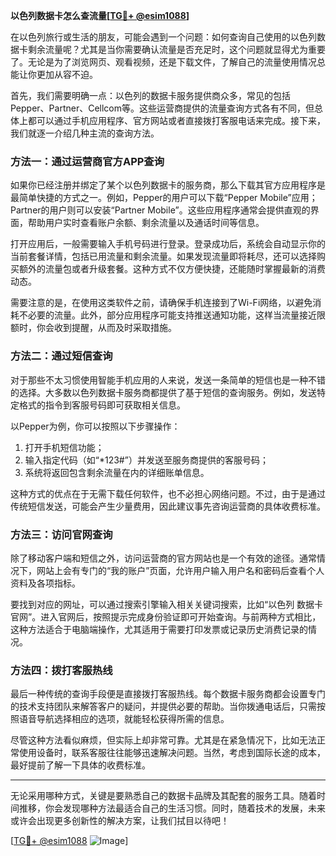 **以色列数据卡怎么查流量[[TG💪+ @esim1088](https://t.me/s/esim1088)]**

在以色列旅行或生活的朋友，可能会遇到一个问题：如何查询自己使用的以色列数据卡剩余流量呢？尤其是当你需要确认流量是否充足时，这个问题就显得尤为重要了。无论是为了浏览网页、观看视频，还是下载文件，了解自己的流量使用情况总能让你更加从容不迫。

首先，我们需要明确一点：以色列的数据卡服务提供商众多，常见的包括Pepper、Partner、Cellcom等。这些运营商提供的流量查询方式各有不同，但总体上都可以通过手机应用程序、官方网站或者直接拨打客服电话来完成。接下来，我们就逐一介绍几种主流的查询方法。

### 方法一：通过运营商官方APP查询

如果你已经注册并绑定了某个以色列数据卡的服务商，那么下载其官方应用程序是最简单快捷的方式之一。例如，Pepper的用户可以下载“Pepper Mobile”应用；Partner的用户则可以安装“Partner Mobile”。这些应用程序通常会提供直观的界面，帮助用户实时查看账户余额、剩余流量以及通话时间等信息。

打开应用后，一般需要输入手机号码进行登录。登录成功后，系统会自动显示你的当前套餐详情，包括已用流量和剩余流量。如果发现流量即将耗尽，还可以选择购买额外的流量包或者升级套餐。这种方式不仅方便快捷，还能随时掌握最新的消费动态。

需要注意的是，在使用这类软件之前，请确保手机连接到了Wi-Fi网络，以避免消耗不必要的流量。此外，部分应用程序可能支持推送通知功能，这样当流量接近限额时，你会收到提醒，从而及时采取措施。

### 方法二：通过短信查询

对于那些不太习惯使用智能手机应用的人来说，发送一条简单的短信也是一种不错的选择。大多数以色列数据卡服务商都提供了基于短信的查询服务。例如，发送特定格式的指令到客服号码即可获取相关信息。

以Pepper为例，你可以按照以下步骤操作：
1. 打开手机短信功能；
2. 输入指定代码（如“*123#”）并发送至服务商提供的客服号码；
3. 系统将返回包含剩余流量在内的详细账单信息。

这种方式的优点在于无需下载任何软件，也不必担心网络问题。不过，由于是通过传统短信发送，可能会产生少量费用，因此建议事先咨询运营商的具体收费标准。

### 方法三：访问官网查询

除了移动客户端和短信之外，访问运营商的官方网站也是一个有效的途径。通常情况下，网站上会有专门的“我的账户”页面，允许用户输入用户名和密码后查看个人资料及各项指标。

要找到对应的网址，可以通过搜索引擎输入相关关键词搜索，比如“以色列 数据卡 官网”。进入官网后，按照提示完成身份验证即可开始查询。与前两种方式相比，这种方法适合于电脑端操作，尤其适用于需要打印发票或记录历史消费记录的情况。

### 方法四：拨打客服热线

最后一种传统的查询手段便是直接拨打客服热线。每个数据卡服务商都会设置专门的技术支持团队来解答客户的疑问，并提供必要的帮助。当你拨通电话后，只需按照语音导航选择相应的选项，就能轻松获得所需的信息。

尽管这种方法看似麻烦，但实际上却非常可靠。尤其是在紧急情况下，比如无法正常使用设备时，联系客服往往能够迅速解决问题。当然，考虑到国际长途的成本，最好提前了解一下具体的收费标准。

---

无论采用哪种方式，关键是要熟悉自己的数据卡品牌及其配套的服务工具。随着时间推移，你会发现哪种方法最适合自己的生活习惯。同时，随着技术的发展，未来或许会出现更多创新性的解决方案，让我们拭目以待吧！

[[TG💪+ @esim1088](https://t.me/s/esim1088) ![Image](https://i.postimg.cc/4NQfJmqS/Snipaste-2025-05-13-00-14-12.png)]
